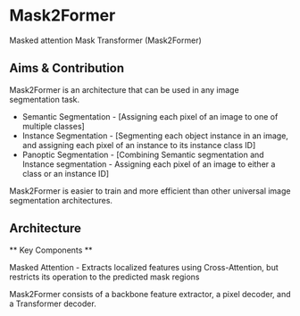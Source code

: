 # Mask2Former

Masked attention Mask Transformer (Mask2Former)

## Aims & Contribution

Mask2Former is an architecture that can be used in any image segmentation task. 
- Semantic Segmentation   -   [Assigning each pixel of an image to one of multiple classes]
- Instance Segmentation   -  [Segmenting each object instance in an image, and assigning each pixel of an instance to its instance class ID]
- Panoptic Segmentation   -  [Combining Semantic segmentation and Instance segmentation - Assigning each pixel of an image to either a class or an instance ID]

Mask2Former is easier to train and more efficient than other universal image segmentation architectures.

## Architecture

** Key Components **

Masked Attention - Extracts localized features using Cross-Attention, but restricts its operation to the predicted mask regions

Mask2Former consists of a backbone feature extractor, a pixel decoder, and a Transformer decoder.
